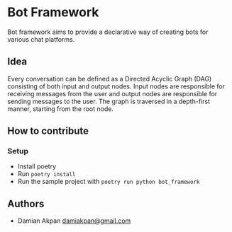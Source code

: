 # Bot Framework

Bot framework aims to provide a declarative way of creating bots for various chat platforms.

## Idea

Every conversation can be defined as a Directed Acyclic Graph (DAG) consisting of both input and output nodes. Input nodes are responsible for receiving messages from the user and output nodes are responsible for sending messages to the user. The graph is traversed in a depth-first manner, starting from the root node.

## How to contribute

### Setup

* Install poetry
* Run `poetry install`
* Run the sample project with `poetry run python bot_framework`

## Authors

* Damian Akpan <damiakpan@gmail.com>
